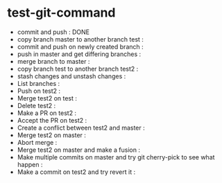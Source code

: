 # test-git-command

- commit and push : DONE
- copy branch master to another branch test :
- commit and push on newly created branch :
- push in master and get differing branches :
- merge branch to master :
- copy branch test to another branch test2 :
- stash changes and unstash changes :
- List branches :
- Push on test2 :
- Merge test2 on test :
- Delete test2 :
- Make a PR on test2 :
- Accept the PR on test2 :
- Create a conflict between test2 and master :
- Merge test2 on master :
- Abort merge :
- Merge test2 on master and make a fusion :
- Make multiple commits on master and try git cherry-pick to see what happen :
- Make a commit on test2 and try revert it :
